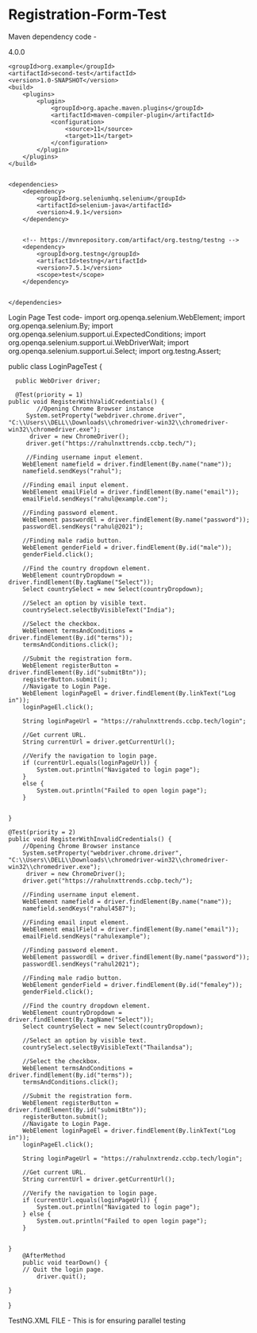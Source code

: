 # Registration-Form-Test
Maven dependency code - 
<?xml version="1.0" encoding="UTF-8"?>
<project xmlns="http://maven.apache.org/POM/4.0.0"
         xmlns:xsi="http://www.w3.org/2001/XMLSchema-instance"
         xsi:schemaLocation="http://maven.apache.org/POM/4.0.0 http://maven.apache.org/xsd/maven-4.0.0.xsd">
    <modelVersion>4.0.0</modelVersion>

    <groupId>org.example</groupId>
    <artifactId>second-test</artifactId>
    <version>1.0-SNAPSHOT</version>
    <build>
        <plugins>
            <plugin>
                <groupId>org.apache.maven.plugins</groupId>
                <artifactId>maven-compiler-plugin</artifactId>
                <configuration>
                    <source>11</source>
                    <target>11</target>
                </configuration>
            </plugin>
        </plugins>
    </build>


    <dependencies>
        <dependency>
            <groupId>org.seleniumhq.selenium</groupId>
            <artifactId>selenium-java</artifactId>
            <version>4.9.1</version>
        </dependency>


        <!-- https://mvnrepository.com/artifact/org.testng/testng -->
        <dependency>
            <groupId>org.testng</groupId>
            <artifactId>testng</artifactId>
            <version>7.5.1</version>
            <scope>test</scope>
        </dependency>


    </dependencies>

</project>



Login Page Test code-
import org.openqa.selenium.WebElement;
import org.openqa.selenium.By;
import org.openqa.selenium.support.ui.ExpectedConditions;
import org.openqa.selenium.support.ui.WebDriverWait;
import org.openqa.selenium.support.ui.Select;
import org.testng.Assert;


public class LoginPageTest {

      public WebDriver driver;

      @Test(priority = 1)
    public void RegisterWithValidCredentials() {
            //Opening Chrome Browser instance
         System.setProperty("webdriver.chrome.driver", "C:\\Users\\DELL\\Downloads\\chromedriver-win32\\chromedriver-win32\\chromedriver.exe");
          driver = new ChromeDriver();
         driver.get("https://rahulnxttrends.ccbp.tech/");

         //Finding username input element.
        WebElement namefield = driver.findElement(By.name("name"));
        namefield.sendKeys("rahul");

        //Finding email input element.
        WebElement emailField = driver.findElement(By.name("email"));
        emailField.sendKeys("rahul@example.com");

        //Finding password element.
        WebElement passwordEl = driver.findElement(By.name("password"));
        passwordEl.sendKeys("rahul@2021");

        //Finding male radio button.
        WebElement genderField = driver.findElement(By.id("male"));
        genderField.click();

        //Find the country dropdown element.
        WebElement countryDropdown = driver.findElement(By.tagName("Select"));
        Select countrySelect = new Select(countryDropdown);

        //Select an option by visible text.
        countrySelect.selectByVisibleText("India");

        //Select the checkbox.
        WebElement termsAndConditions = driver.findElement(By.id("terms"));
        termsAndConditions.click();

        //Submit the registration form.
        WebElement registerButton = driver.findElement(By.id("submitBtn"));
        registerButton.submit();
        //Navigate to Login Page.
        WebElement loginPageEl = driver.findElement(By.linkText("Log in"));
        loginPageEl.click();

        String loginPageUrl = "https://rahulnxttrends.ccbp.tech/login";

        //Get current URL.
        String currentUrl = driver.getCurrentUrl();

        //Verify the navigation to login page.
        if (currentUrl.equals(loginPageUrl)) {
            System.out.println("Navigated to login page");
        }
        else {
            System.out.println("Failed to open login page");
        }


    }

    @Test(priority = 2)
    public void RegisterWithInvalidCredentials() {
        //Opening Chrome Browser instance
        System.setProperty("webdriver.chrome.driver", "C:\\Users\\DELL\\Downloads\\chromedriver-win32\\chromedriver-win32\\chromedriver.exe");
         driver = new ChromeDriver();
        driver.get("https://rahulnxttrends.ccbp.tech/");

        //Finding username input element.
        WebElement namefield = driver.findElement(By.name("name"));
        namefield.sendKeys("rahul4587");

        //Finding email input element.
        WebElement emailField = driver.findElement(By.name("email"));
        emailField.sendKeys("rahulexample");

        //Finding password element.
        WebElement passwordEl = driver.findElement(By.name("password"));
        passwordEl.sendKeys("rahul2021");

        //Finding male radio button.
        WebElement genderField = driver.findElement(By.id("femaley"));
        genderField.click();

        //Find the country dropdown element.
        WebElement countryDropdown = driver.findElement(By.tagName("Select"));
        Select countrySelect = new Select(countryDropdown);

        //Select an option by visible text.
        countrySelect.selectByVisibleText("Thailandsa");

        //Select the checkbox.
        WebElement termsAndConditions = driver.findElement(By.id("terms"));
        termsAndConditions.click();

        //Submit the registration form.
        WebElement registerButton = driver.findElement(By.id("submitBtn"));
        registerButton.submit();
        //Navigate to Login Page.
        WebElement loginPageEl = driver.findElement(By.linkText("Log in"));
        loginPageEl.click();

        String loginPageUrl = "https://rahulnxtrendz.ccbp.tech/login";

        //Get current URL.
        String currentUrl = driver.getCurrentUrl();

        //Verify the navigation to login page.
        if (currentUrl.equals(loginPageUrl)) {
            System.out.println("Navigated to login page");
        } else {
            System.out.println("Failed to open login page");
        }


    }
        @AfterMethod
        public void tearDown() {
        // Quit the login page.
            driver.quit();

    }


}





TestNG.XML FILE - This is for ensuring parallel testing
<!DOCTYPE suite SYSTEM "https://testng.org/testng-1.0.dtd">
<suite name= "NxtTrendsTestSuite" parallel="classes" thread-count="1">
    <test name="LoginPageTest1">
        <classes>
            <class name="LoginPage.LoginPageTest"/>
        </classes>
    </test>
</suite>


